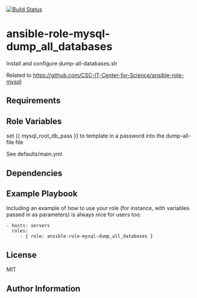 [![Build Status](https://travis-ci.org/CSC-IT-Center-for-Science/ansible-role-mysql-dump_all_databases.svg?branch=master)](https://travis-ci.org/CSC-IT-Center-for-Science/ansible-role-mysql-dump_all_databases)

ansible-role-mysql-dump_all_databases
=========

Install and configure dump-all-databases.sh

Related to https://github.com/CSC-IT-Center-for-Science/ansible-role-mysql

Requirements
------------


Role Variables
--------------

set {{ mysql_root_db_pass }} to template in a password into the dump-all-file file

See defaults/main.yml

Dependencies
------------


Example Playbook
----------------

Including an example of how to use your role (for instance, with variables passed in as parameters) is always nice for users too:

    - hosts: servers
      roles:
         - { role: ansible-role-mysql-dump_all_databases }

License
-------

MIT

Author Information
------------------

